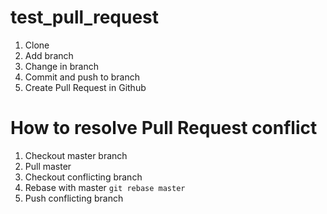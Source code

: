 # test_pull_request

1. Clone 
2. Add branch 
3. Change in branch
4. Commit and push to branch
5. Create Pull Request in Github 

# How to resolve Pull Request conflict

1. Checkout master branch
2. Pull master
3. Checkout conflicting branch
4. Rebase with master `git rebase master`
5. Push conflicting branch